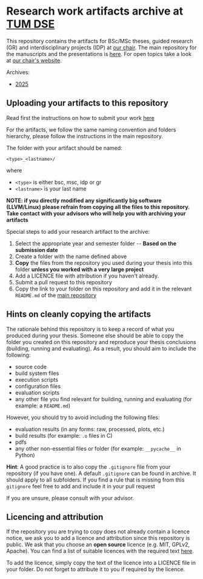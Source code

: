 # Research work artifacts archive at [TUM DSE](https://dse.in.tum.de/)

This repository contains the artifacts for BSc/MSc
theses, guided research (GR) and interdisciplinary projects (IDP) at [our
chair](https://dse.in.tum.de/). The main repository for the manuscripts and the presentations is [here](https://github.com/TUM-DSE/research-work-archive).
For open topics take a look at [our chair's
website](https://dse.in.tum.de/thesis/).



Archives:
- [2025](./archive/2025/README.md)

## Uploading your artifacts to this repository

Read first the instructions on how to submit your work [here](https://github.com/TUM-DSE/research-work-archive/blob/main/README.md)

For the artifacts, we follow the same naming convention and folders hierarchy, please follow the instructions in the main repository.

The folder with your artifact should be named: 
```
<type>_<lastname>/
```

where
* `<type>` is either bsc, msc, idp or gr
* `<lastname>` is your last name

__NOTE: if you directly modified any significantly big software (LLVM/Linux) please refrain from copying all the files to this repository. Take contact with your advisors who will help you with archiving your artifacts__

Special steps to add your research artifact to the archive:

1. Select the appropriate year and semester folder -- __Based on the submission date__
2. Create a folder with the name defined above
3. __Copy__ the files from the repository you used during your thesis into this folder __unless you worked with a very large project__
4. Add a LICENCE file with attribution if you haven't already.
5. Submit a pull request to this repository
6. Copy the link to your folder on this repository and add it in the relevant `README.md` of the [main repository](https://github.com/TUM-DSE/research-work-archive/tree/main/archive)


## Hints on cleanly copying the artifacts

The rationale behind this repository is to keep a record of what you produced during your thesis. Someone else should be able to copy the folder you created on this repository and reproduce your thesis conclusions (building, running and evaluating).
As a result, you should aim to include the following:

* source code
* build system files
* execution scripts
* configuration files
* evaluation scripts
* any other file you find relevant for building, running and evaluating (for example: a `README.md`)

However, you should try to avoid including the following files:

* evaluation results (in any forms: raw, processed, plots, etc.)
* build results (for example: `.o` files in C)
* pdfs
* any other non-essential files or folder (for example: `__pycache__` in Python)

__Hint__: A good practice is to also copy the `.gitignore` file from your repository (if you have one). A default `.gitignore` can be found in archive. It should apply to all subfolders. If you find a rule that is missing from this `gitignore` feel free to add and include it in your pull request

If you are unsure, please consult with your advisor.

## Licencing and attribution

If the repository you are trying to copy does not already contain a licence notice, we ask you to add a licence and attribution since this repository is public.
We ask that you choose an __open source__ licence (e.g. MIT, GPLv2, Apache). You can find a list of suitable licences with the required text [here](https://opensource.org/licenses).

To add the licence, simply copy the text of the licence into a LICENCE file in your folder. Do not forget to attribute it to you if required by the licence.
